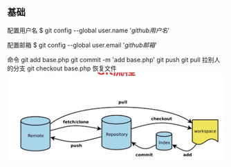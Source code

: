 ## 基础
配置用户名
$ git config --global user.name '*github用户名*'

配置邮箱
$ git config --global user.email '*github邮箱*'

命令
git add base.php
git commit -m 'add base.php'
git push
git pull 拉别人的分支
git checkout base.php 恢复文件
![](images/2022-07-13-00-05-19.png)